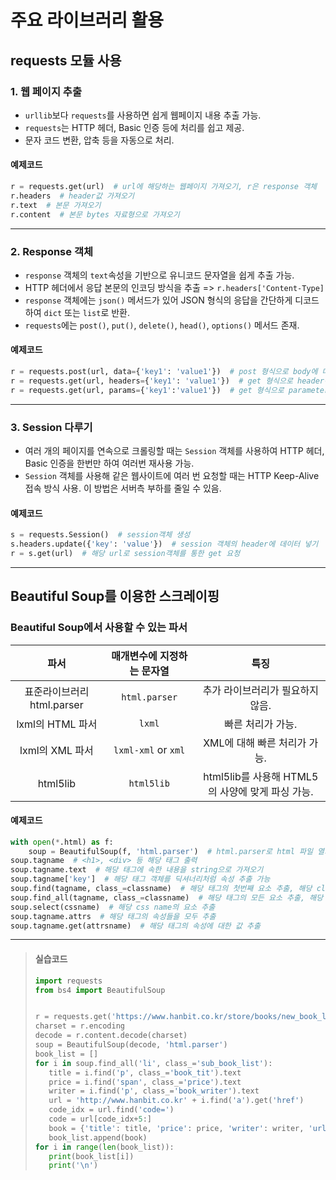 # 주요 라이브러리 활용
## requests 모듈 사용
### 1. 웹 페이지 추출
-  `urllib`보다 `requests`를 사용하면 쉽게 웹페이지 내용 추출 가능.
- `requests`는 HTTP 헤더, Basic 인증 등에 처리를 쉽고 제공.
- 문자 코드 변환, 압축 등을 자동으로 처리.
#### 예제코드
```python
r = requests.get(url)  # url에 해당하는 웹페이지 가져오기, r은 response 객체  
r.headers  # header값 가져오기  
r.text  # 본문 가져오기
r.content  # 본문 bytes 자료형으로 가져오기
```
---
### 2. Response 객체  
- `response` 객체의 `text`속성을 기반으로 유니코드 문자열을 쉽게 추출 가능.
- HTTP 헤더에서 응답 본문의 인코딩 방식을 추출 => `r.headers['Content-Type]`
- `response` 객체에는 `json()` 메서드가 있어 JSON 형식의 응답을 간단하게 디코드하여 `dict` 또는 `list`로 반환.
- `requests`에는 `post()`, `put()`, `delete()`, `head()`, `options()` 메서드 존재.
#### 예제코드
```python
r = requests.post(url, data={'key1': 'value1'})  # post 형식으로 body에 데이터를 넣고 요청
r = requests.get(url, headers={'key1': 'value1'})  # get 형식으로 header에 데이터를 넣고 요청
r = requests.get(url, params={'key1':'value1'})  # get 형식으로 parameter를 넣고 요청
```
---
### 3. Session 다루기
- 여러 개의 페이지를 연속으로 크롤링할 때는 `Session` 객체를 사용하여 HTTP 헤더, Basic 인증을 한번만 하여 여러번 재사용 가능.
- `Session` 객체를 사용해 같은 웹사이트에 여러 번 요청할 때는 HTTP Keep-Alive 접속 방식 사용. 이 방법은 서버측 부하를 줄일 수 있음.
#### 예제코드
```Python
s = requests.Session()  # session객체 생성
s.headers.update({'key': 'value'})  # session 객체의 header에 데이터 넣기
r = s.get(url)  # 해당 url로 session객체를 통한 get 요청
```
---
## Beautiful Soup를 이용한 스크레이핑
### Beautiful Soup에서 사용할 수 있는 파서  
|파서|매개변수에 지정하는 문자열|특징|
|:---:|:---:|:---:|
|표준라이브러리html.parser|`html.parser`|추가 라이브러리가 필요하지 않음.|
|lxml의 HTML 파서|`lxml`|빠른 처리가 가능.|
|lxml의 XML 파서|`lxml-xml` or `xml`|XML에 대해 빠른 처리가 가능.|
|html5lib|`html5lib`|html5lib를 사용해 HTML5의 사양에 맞게 파싱 가능.|
#### 예제코드
```python
with open(*.html) as f:
    soup = BeautifulSoup(f, 'html.parser')  # html.parser로 html 파일 열기
soup.tagname  # <h1>, <div> 등 해당 태그 출력
soup.tagname.text  # 해당 태그에 속한 내용을 string으로 가져오기
soup.tagname['key']  # 해당 태그 객체를 딕셔너리처럼 속성 추출 가능
soup.find(tagname, class_=classname)  # 해당 태그의 첫번째 요소 추출, 해당 classname 요소 추출
soup.find_all(tagname, class_=classname)  # 해당 태그의 모든 요소 추출, 해당 classname 요소 추출
soup.select(cssname)  # 해당 css name의 요소 추출
soup.tagname.attrs  # 해당 태그의 속성들을 모두 추출
soup.tagname.get(attrsname)  # 해당 태그의 속성에 대한 값 추출
```
---
>#### 실습코드
>```python
>import requests
>from bs4 import BeautifulSoup
>
>
>r = requests.get('https://www.hanbit.co.kr/store/books/new_book_list.html')
>charset = r.encoding
>decode = r.content.decode(charset)
>soup = BeautifulSoup(decode, 'html.parser')
>book_list = []
>for i in soup.find_all('li', class_='sub_book_list'):
>    title = i.find('p', class_='book_tit').text
>    price = i.find('span', class_='price').text
>    writer = i.find('p', class_='book_writer').text
>    url = 'http://www.hanbit.co.kr' + i.find('a').get('href')
>    code_idx = url.find('code=')
>    code = url[code_idx+5:]
>    book = {'title': title, 'price': price, 'writer': writer, 'url': url, 'code': code}
>    book_list.append(book)
>for i in range(len(book_list)):
>    print(book_list[i])
>    print('\n')
>```
